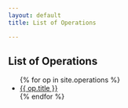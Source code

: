 ```yaml
---
layout: default
title: List of Operations

---
```


## List of Operations

<ul>
    {% for op in site.operations %}
        <li><a href="{{ op.url | relative_url }}">{{ op.title }}</a></li>
    {% endfor %}
</ul>
